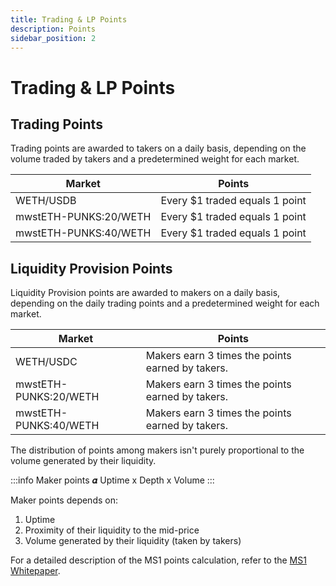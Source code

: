 ```yaml
---
title: Trading & LP Points
description: Points
sidebar_position: 2
---
```


# Trading & LP Points

## Trading Points

Trading points are awarded to takers on a daily basis, depending on the volume traded by takers and a predetermined weight for each market.

| Market                | Points                         |
| --------------------- | ------------------------------ |
| WETH/USDB             | Every $1 traded equals 1 point |
| mwstETH-PUNKS:20/WETH | Every $1 traded equals 1 point |
| mwstETH-PUNKS:40/WETH | Every $1 traded equals 1 point |

## Liquidity Provision Points
Liquidity Provision points are awarded to makers on a daily basis, depending on the daily trading points and a predetermined weight for each market.

| Market                | Points                                           |
| --------------------- | ------------------------------------------------ |
| WETH/USDC             | Makers earn 3 times the points earned by takers. |
| mwstETH-PUNKS:20/WETH | Makers earn 3 times the points earned by takers. |
| mwstETH-PUNKS:40/WETH | Makers earn 3 times the points earned by takers. |
  
The distribution of points among makers isn't purely proportional to the volume generated by their liquidity. 

:::info
Maker points 𝜶 Uptime x Depth x Volume 
:::

Maker points depends on:
1. Uptime
2. Proximity of their liquidity to the mid-price
3. Volume generated by their liquidity (taken by takers)

For a detailed description of the MS1 points calculation, refer to the [MS1 Whitepaper](https://drive.google.com/file/d/1I65wO7MLN16w_3gtEOYeI6SfQ1QIuycB/view?usp=sharing).

